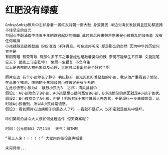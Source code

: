 红肥没有绿瘦
====
    &nbsp&nbsp照片中志邦身着一袭红衣背朝一面大鼓 身姿挺拔 半边刘海长发披肩且狂乱都遮掩不住坚定的目光 
    只因心中翻涌着中华五千年的跌宕起伏的画面 此时背后传来鼓声原来是小孩胡乱的敲击着 没有任何编排
    小孩就随意敲着鼓面 纷纷洒洒 洋洋得意。可在志邦听来 却是那么的自然 因为中华的历史何尝不是
    有阴有暗 有荣有辱 有那么多不平之事曾经也是敲着类似的鼓 奈何不能早生五百年 文能提笔安天下 武能上马定乾坤！ 施展一生报复 不负今生
    以上是志邦的人物形象以及心理，大家可以看出他是个好官了啊

    照片左边 有个小孩伸长了脖子 嘴巴张开 目光死死盯着敲鼓的小孩，我从他严重看到了愤怒，在此做个推测，愤怒的小孩和敲鼓小孩肯定是有关系的
    在此设愤怒小孩为A  敲鼓小孩为B  志邦：清风县县令
    假设1：A小孩欺负了B小孩，A小孩是想击鼓鸣冤告B小孩，B小孩愤怒的原因就是A小孩子告状。 
    假设2：B小孩欺负了A小孩，但是！机智的B小孩打算恶人先告状，于是现行一步击鼓鸣冤，此时被A小孩看到，所以A小孩异常愤怒。
    假设3：看到照片右边摸帽子的黑衣人了吗 一看就不是好人 说不定就是他从中使坏。

    咋们英明的县令大人该如何处理这件 惊天奇案呢？

    时间：公元前653 7月11日  天气：贼TM热

    “带上人来！！！！！” 大堂内的衙役高声喊着

    未完待续...
</body>
</html>


    
